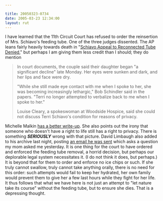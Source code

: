 ```yaml
---

title: 20050323-0734
date: 2005-03-23 12:34:00
layout: rut
---
```


<p> I have learned that the 11th Circuit Court has refused to order
the reinsertion of Mrs. Schiavo's feeding tube.  One of the three
judges dissented.  The AP leans fairly heavily towards death in "<a href="http://apnews.myway.com/article/20050323/D890I7N00.html">Schiavo
Appeal to Reconnected Tube Denied</a>," but perhaps I am giving
them less credit than I should; they do mention

<blockquote>In court documents, the couple said their daughter began
"a significant decline" late Monday. Her eyes were sunken and dark,
and her lips and face were dry.<br  />

"While she still made eye contact with me when I spoke to her,
she was becoming increasingly lethargic," Bob Schindler said in the
papers. "Terri no longer attempted to verbalize back to me when I
spoke to her."<br  />

Louise Cleary, a spokeswoman at Woodside Hospice, said she
could not discuss Terri Schiavo's condition for reasons of
privacy. </blockquote> </p>

<p>Michelle Malkin <a href="http://michellemalkin.com/archives/001831.htm">has
a better write-up</a>.  She also points out the
irony that someone who doesn't have a right to life
still has a right to privacy.  There is something
<strong><em>SERIOUSLY</em></strong> wrong with that picture.
David Limbaugh also added to his archive last night, posting <a href="http://www.davidlimbaugh.com/mt/archives/2005/03/i_love_this_ema.html">an
email he was sent</a> which asks a question my mom asked me
yesterday.  It is one thing for the court to have ordered and
enforced the feeding tube removal, a horrid decision, but perhaps our
deplorable legal system necessitates it.  (I do not think it does,
but perhaps.)  It is beyond that for them to order and enforce no
ice chips or such.  If she truly cannot swallow, truly cannot take
anything orally, there is no need for this order: such attempts
would fail to keep her hydrated, her own family would prevent
them to give her a few last hours while they fight for her life.
It thus follows that what we have here is not just an attempt to
"let nature take its course" without the feeding tube, but to ensure
she dies.  That is a depressing thought.</p>

